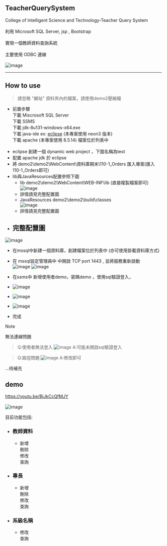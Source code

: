 ## TeacherQuerySystem

College of Intelligent Science and Technology-Teacher Query System<br><br>
利用 Microsoft SQL Server, jsp , Bootstrap <br><br>
實現一個教師資料查詢系統<br><br>
主要使用 ODBC 連線<br><br>
![image](https://github.com/Xiang511/TeacherQuerySystem/assets/120042360/af0d4517-da90-4c9f-8c39-5cef986dac12)

______
## How to use
>請忽略 "網站" 資料夾內的檔案，請使用demo2壓縮檔
- 前置步驟<br>
下載 Miscrosoft SQL Server<br>
下載 SSMS<br>
下載 jdk-8u131-windows-x64.exe<br>
下載 java-ide ex: <a href="https://www.eclipse.org/downloads/">eclipse</a> (本專案使用 neon3 版本)<br>
下載 apache (本專案使用 8.5.14) 檔案位於列表中<br><br>
- eclipse 創建一個 dynamic web project ，下圖名稱為test
- 配置 apache jdk 於 eclipse
- 將 demo2\demo2\WebContent\資料庫期末\110-1_Orders 匯入專案(匯入110-1_Orders即可)
- lib與JavaResources配置參照下圖
  - lib demo2\demo2\WebContent\WEB-INF\lib (直接複製檔案即可)<br>
  ![image](https://github.com/Xiang511/TeacherQuerySystem/assets/120042360/8f1ba456-4041-4893-b2a4-6b7cff53147d)
  - 詳情請見完整配置圖
  - JavaResources demo2\demo2\build\classes<br>
  ![image](https://github.com/Xiang511/TeacherQuerySystem/assets/120042360/908086f6-d70b-4fec-bbb3-4d7eb619dc50)
  - 詳情請見完整配置圖
- ## 完整配置圖
![image](https://github.com/Xiang511/TeacherQuerySystem/assets/120042360/a13e572b-7522-4c74-8f62-a23a71d3e82d)
- 在mssql中新建一個資料庫，創建檔案位於列表中 (亦可使用掛載資料庫方式)
- 在 mssql設定管理員中 中開啟 TCP port 1443 , 並將服務重新啟動<br>
  ![image](https://github.com/Xiang511/TeacherQuerySystem/assets/120042360/aebf14ae-b66d-4dc3-a3dd-d8c3d91fbb8a)
  ![image](https://github.com/Xiang511/TeacherQuerySystem/assets/120042360/43f9e1c4-4325-48af-a0be-725d57e0122c)
  
- 在ssms中 新增使用者demo，密碼demo ，使用sql驗證登入，<br>
- ![image](https://github.com/Xiang511/TeacherQuerySystem/assets/120042360/2307f0cb-4aea-4ad9-b8a3-8940a1f3d83c)
- ![image](https://github.com/Xiang511/TeacherQuerySystem/assets/120042360/34b8e7eb-8eb5-4447-b56c-d59246967ba9)
- ![image](https://github.com/Xiang511/TeacherQuerySystem/assets/120042360/ba8ce5bc-a6ba-4e58-a292-6c44272d686b)
- 完成


> [!NOTE]
> 無法連線問題

> Q:使用者無法登入
> ![image](https://github.com/Xiang511/TeacherQuerySystem/assets/120042360/e9bfb730-c738-4b87-bf3a-546bc2319abe)
> A:可能未開啟sql驗證登入

> Q:路徑問題
> ![image](https://github.com/Xiang511/TeacherQuerySystem/assets/120042360/e8766a15-80bb-4361-968c-5aabf79ef9af)
> A:修改即可





...待補充


## demo
<a href="https://youtu.be/BjJkCcQfMJY">https://youtu.be/BjJkCcQfMJY</a></br></br>
![image](https://github.com/Xiang511/TeacherQuerySystem/assets/120042360/3180b733-8efb-4359-b980-955503527e06)

目前功能包括:
- ### 教師資料
  - 新增<br>
刪除<br>
修改<br>
查詢<br>
- ### 專長
  - 新增<br>
刪除<br>
修改<br>
查詢<br>

- ### 系級名稱
  - 修改<br>
查詢<br>

